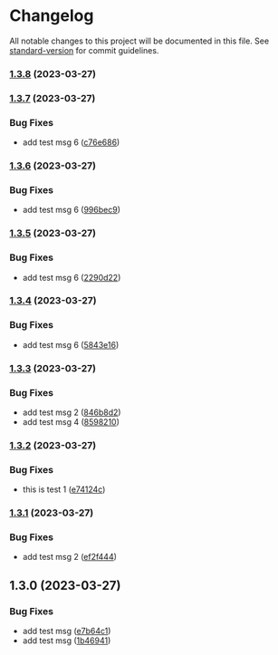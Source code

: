 # Changelog

All notable changes to this project will be documented in this file. See [standard-version](https://github.com/conventional-changelog/standard-version) for commit guidelines.

### [1.3.8](https://github.com/devinkulanjith/tag-test-new/compare/v1.3.7...v1.3.8) (2023-03-27)

### [1.3.7](https://github.com/devinkulanjith/tag-test-new/compare/v1.3.6...v1.3.7) (2023-03-27)


### Bug Fixes

* add test msg 6 ([c76e686](https://github.com/devinkulanjith/tag-test-new/commit/c76e686d5459874c53ea86bf30aa349c9a974365))

### [1.3.6](https://github.com/devinkulanjith/tag-test-new/compare/v1.3.5...v1.3.6) (2023-03-27)


### Bug Fixes

* add test msg 6 ([996bec9](https://github.com/devinkulanjith/tag-test-new/commit/996bec979020af3c204e79f35cd8a69a57b46035))

### [1.3.5](https://github.com/devinkulanjith/tag-test-new/compare/v1.3.4...v1.3.5) (2023-03-27)


### Bug Fixes

* add test msg 6 ([2290d22](https://github.com/devinkulanjith/tag-test-new/commit/2290d22bc127962b67bb732450b34fe4c34d45a6))

### [1.3.4](https://github.com/devinkulanjith/tag-test-new/compare/v1.3.3...v1.3.4) (2023-03-27)


### Bug Fixes

* add test msg 6 ([5843e16](https://github.com/devinkulanjith/tag-test-new/commit/5843e165233908522c892cff26bbf4e1ce83b5ec))

### [1.3.3](https://github.com/devinkulanjith/tag-test-new/compare/v1.3.2...v1.3.3) (2023-03-27)


### Bug Fixes

* add test msg 2 ([846b8d2](https://github.com/devinkulanjith/tag-test-new/commit/846b8d22d392bb5fee6fc171017d468462bbbd79))
* add test msg 4 ([8598210](https://github.com/devinkulanjith/tag-test-new/commit/859821091f94b18a6885d00864479d5bdad0b26c))

### [1.3.2](https://github.com/devinkulanjith/tag-test-new/compare/v1.3.1...v1.3.2) (2023-03-27)


### Bug Fixes

* this is test 1 ([e74124c](https://github.com/devinkulanjith/tag-test-new/commit/e74124cbc73cf186740d6e71297c30865a8abbf5))

### [1.3.1](https://github.com/devinkulanjith/tag-test-new/compare/v1.3.0...v1.3.1) (2023-03-27)


### Bug Fixes

* add test msg 2 ([ef2f444](https://github.com/devinkulanjith/tag-test-new/commit/ef2f4441250a0d698cd438b16248e1145ae08c3f))

## 1.3.0 (2023-03-27)


### Bug Fixes

* add test msg ([e7b64c1](https://github.com/devinkulanjith/tag-test-new/commit/e7b64c16e5a4f7ea00703877bbdb325c80a7684f))
* add test msg ([1b46941](https://github.com/devinkulanjith/tag-test-new/commit/1b46941a9b7d5a6de55e2199b30b31447fe78c02))
